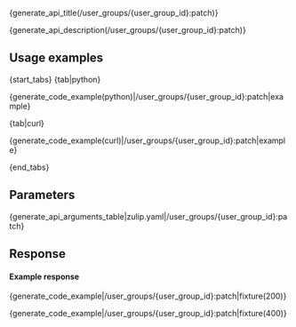 {generate_api_title(/user_groups/{user_group_id}:patch)}

{generate_api_description(/user_groups/{user_group_id}:patch)}

## Usage examples

{start_tabs}
{tab|python}

{generate_code_example(python)|/user_groups/{user_group_id}:patch|example}

{tab|curl}

{generate_code_example(curl)|/user_groups/{user_group_id}:patch|example}

{end_tabs}

## Parameters

{generate_api_arguments_table|zulip.yaml|/user_groups/{user_group_id}:patch}

## Response

#### Example response

{generate_code_example|/user_groups/{user_group_id}:patch|fixture(200)}

{generate_code_example|/user_groups/{user_group_id}:patch|fixture(400)}
